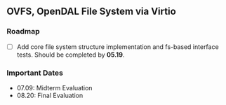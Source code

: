 ## OVFS, OpenDAL File System via Virtio

### Roadmap

- [ ] Add core file system structure implementation and fs-based interface tests. Should be completed by **05.19**.


### Important Dates

- 07.09: Midterm Evaluation
- 08.20: Final Evaluation
